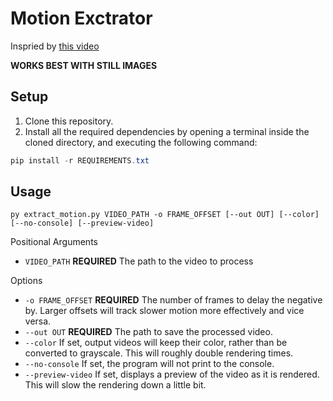 # Motion Exctrator

Inspried by [this video](https://www.youtube.com/watch?v=NSS6yAMZF78)

**WORKS BEST WITH STILL IMAGES**

## Setup

1. Clone this repository.
2. Install all the required dependencies by opening a terminal inside the cloned directory, and executing the following command:

```powershell
pip install -r REQUIREMENTS.txt
```

## Usage

```
py extract_motion.py VIDEO_PATH -o FRAME_OFFSET [--out OUT] [--color] [--no-console] [--preview-video]
```

Positional Arguments

- `VIDEO_PATH` **REQUIRED** The path to the video to process

Options

- `-o FRAME_OFFSET` **REQUIRED** The number of frames to delay the negative by. Larger offsets will track slower motion more effectively and vice versa.
- `--out OUT` **REQUIRED** The path to save the processed video.
- `--color` If set, output videos will keep their color, rather than be converted to grayscale. This will roughly double rendering times.
- `--no-console` If set, the program will not print to the console.
- `--preview-video` If set, displays a preview of the video as it is rendered. This will slow the rendering down a little bit.
